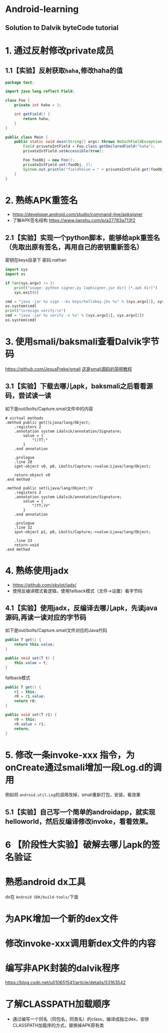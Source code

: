 # Android-learning
## Solution to Dalvik byteCode tutorial
# 1. 通过反射修改private成员

## 1.1【实验】反射获取`haha`,修改haha的值

```Java
package test;

import java.lang.reflect.Field;

class Foo {
    private int haha = 3;

    int getField() {
        return haha;
    }
}

public class Main {
    public static void main(String[] args) throws NoSuchFieldException, IllegalAccessException {
        Field privateIntField = Foo.class.getDeclaredField("haha");
        privateIntField.setAccessible(true);

        Foo fooObj = new Foo();
        privateIntField.set(fooObj, 2);
        System.out.println("fieldValue = " + privateIntField.get(fooObj));
    }
}
```

# 2. 熟练APK重签名
* https://developer.android.com/studio/command-line/apksigner
* 了解APK签名结构 https://www.jianshu.com/p/a27783a713f2

## 2.1【实验】实现一个python脚本，能够给apk重签名（先取出原有签名，再用自己的密钥重新签名）
密钥在keys目录下
密码:nathan

```python
import sys
import os

if len(sys.argv) != 3:
    print("usage: python signer.py [apksigner.jar dir] [*.apk dir]")
    sys.exit(0)

cmd = "java -jar %s sign --ks keys/hellokey.jks %s" % (sys.argv[1], sys.argv[2])
os.system(cmd)
print("\nresign verify:\n")
cmd = "java -jar %s verify -v %s" % (sys.argv[1], sys.argv[2])
os.system(cmd)
```

# 3. 使用smali/baksmali查看Dalvik字节码
https://github.com/JesusFreke/smali
[这是smali源码的简明教程](https://www.52pojie.cn/thread-395689-1-1.html)

## 3.1【实验】下载去哪儿apk，baksmali之后看看源码，尝试读一读
如下是out/bolts/Capture.smali文件中的内容

```smali
# virtual methods
.method public get()Ljava/lang/Object;
    .registers 2
    .annotation system Ldalvik/annotation/Signature;
        value = {
            "()TT;"
        }
    .end annotation

    .prologue
    .line 28
    iget-object v0, p0, Lbolts/Capture;->value:Ljava/lang/Object;

    return-object v0
.end method

.method public set(Ljava/lang/Object;)V
    .registers 2
    .annotation system Ldalvik/annotation/Signature;
        value = {
            "(TT;)V"
        }
    .end annotation

    .prologue
    .line 32
    iput-object p1, p0, Lbolts/Capture;->value:Ljava/lang/Object;

    .line 33
    return-void
.end method
```


# 4. 熟练使用jadx
* https://github.com/skylot/jadx/
* 使用反编译模式看逻辑，使用fallback模式（文件->设置）看字节码
  
## 4.1【实验】使用jadx，反编译去哪儿apk，先读java源码,再读一读对应的字节码

如下是out/bolts/Capture.smali文件对应的Java代码
```Java
public T get() {
    return this.value;
}

public void set(T t) {
    this.value = t;
}
```
fallback模式
```Java
public T get() {
    r1 = this;
    r0 = r1.value;
    return r0;
}

public void set(T r1) {
    r0 = this;
    r0.value = r1;
    return;
}
```




# 5. 修改一条invoke-xxx 指令，为onCreate通过smali增加一段Log.d的调用
例如将 `android.util.Log`的调用改掉，smali重新打包，安装，看效果

## 5.1【实验】自己写一个简单的androidapp，就实现helloworld，然后反编译修改invoke，看看效果。



# 6 【阶段性大实验】破解去哪儿apk的签名验证


# 熟悉android dx工具
dx在 `Android SDK/build-tools/`下面

# 为APK增加一个新的dex文件

# 修改invoke-xxx调用新dex文件的内容

# 编写非APK封装的dalvik程序
https://blog.csdn.net/u010651541/article/details/53163542

# 了解CLASSPATH加载顺序
* 通过编写一个同名（同包名，同类名）的class，编译成独立dex，安排CLASSPATH加载序的方式，替换掉APK原有类

